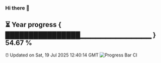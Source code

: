 ### Hi there 👋
⏳ Year progress { ████████████████▁▁▁▁▁▁▁▁▁▁▁▁▁▁ } 54.67 %
---
⏰ Updated on Sat, 19 Jul 2025 12:40:14 GMT
![Progress Bar CI](https://github.com/liununu/liununu/workflows/Progress%20Bar%20CI/badge.svg)
